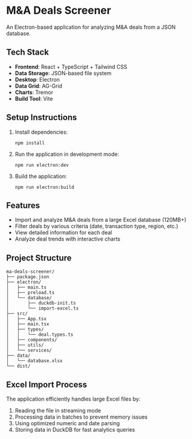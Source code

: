 # M&A Deals Screener

An Electron-based application for analyzing M&A deals from a JSON database.

## Tech Stack

- **Frontend**: React + TypeScript + Tailwind CSS
- **Data Storage**: JSON-based file system
- **Desktop**: Electron
- **Data Grid**: AG-Grid
- **Charts**: Tremor
- **Build Tool**: Vite

## Setup Instructions

1. Install dependencies:
   ```
   npm install
   ```

2. Run the application in development mode:
   ```
   npm run electron:dev
   ```

3. Build the application:
   ```
   npm run electron:build
   ```

## Features

- Import and analyze M&A deals from a large Excel database (120MB+)
- Filter deals by various criteria (date, transaction type, region, etc.)
- View detailed information for each deal
- Analyze deal trends with interactive charts

## Project Structure

```
ma-deals-screener/
├── package.json
├── electron/
│   ├── main.ts
│   ├── preload.ts
│   └── database/
│       ├── duckdb-init.ts
│       └── import-excel.ts
├── src/
│   ├── App.tsx
│   ├── main.tsx
│   ├── types/
│   │   └── deal.types.ts
│   ├── components/
│   ├── utils/
│   └── services/
├── data/
│   └── database.xlsx
└── dist/
```

## Excel Import Process

The application efficiently handles large Excel files by:
1. Reading the file in streaming mode
2. Processing data in batches to prevent memory issues
3. Using optimized numeric and date parsing
4. Storing data in DuckDB for fast analytics queries
